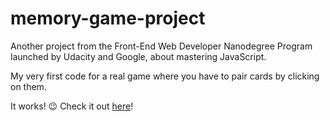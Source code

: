# memory-game-project
Another project from the Front-End Web Developer Nanodegree Program launched by Udacity and Google, about mastering JavaScript.

My very first code for a real game where you have to pair cards by clicking on them.

It works! 😉 Check it out [here](https://tooonia.github.io/memory-game-project/)! 
